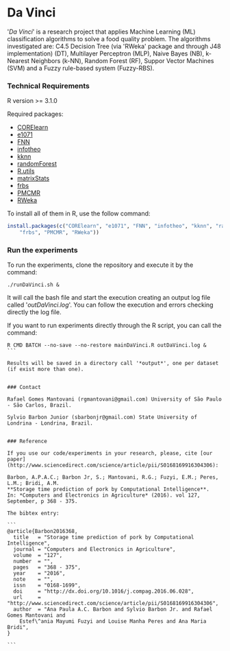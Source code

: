 Da Vinci
=====

'*Da Vinci*' is a research project that applies Machine Learning (ML) classification algorithms to solve a food quality problem. 
The algorithms investigated are: C4.5 Decision Tree (via 'RWeka' package and through J48 implementation) (DT), Multilayer Perceptron (MLP), 
Naive Bayes (NB), k-Nearest Neighbors (k-NN), Random Forest (RF), Suppor Vector Machines (SVM) and a Fuzzy rule-based system (Fuzzy-RBS).

### Technical Requirements

R version >= 3.1.0

Required packages: 
* [CORElearn](https://cran.r-project.org/web/packages/CORElearn/index.html)
* [e1071](https://cran.r-project.org/web/packages/e1071/index.html)
* [FNN](https://cran.r-project.org/web/packages/FNN/index.html) 
* [infotheo](https://cran.r-project.org/web/packages/infotheo/index.html) 
* [kknn](https://cran.r-project.org/web/packages/kknn/index.html)
* [randomForest](https://cran.r-project.org/web/packages/randomForest/index.html) 
* [R.utils](https://cran.r-project.org/web/packages/R.utils/index.html) 
* [matrixStats](https://cran.r-project.org/web/packages/matrixStats/index.html) 
* [frbs](https://cran.r-project.org/web/packages/frbs/index.html) 
* [PMCMR](https://cran.r-project.org/web/packages/PMCMR/index.html)
* [RWeka](https://cran.r-project.org/web/packages/RWeka/index.html)

To install all of them in R, use the follow command:
```R
install.packages(c("CORElearn", "e1071", "FNN", "infotheo", "kknn", "randomForest", "R.utils", "matrixStats", 
    "frbs", "PMCMR", "RWeka"))
```

### Run the experiments

To run the experiments, clone the repository and execute it by the command:

```
./runDaVinci.sh &
```
It will call the bash file and start the execution creating an output log file called '*outDaVinci.log*'. You can follow 
the execution and errors checking directly the log file.

If you want to run experiments directly through the R script, you can call the command:

````
R CMD BATCH --no-save --no-restore mainDaVinci.R outDaVinci.log &
```

Results will be saved in a directory call '*output*', one per dataset (if exist more than one).


### Contact

Rafael Gomes Mantovani (rgmantovani@gmail.com) University of São Paulo - São Carlos, Brazil.

Sylvio Barbon Junior (sbarbonjr@gmail.com) State University of Londrina - Londrina, Brazil.


### Reference

If you use our code/experiments in your research, please, cite [our paper](http://www.sciencedirect.com/science/article/pii/S0168169916304306):

Barbon, A.P.A.C.; Barbon Jr, S.; Mantovani, R.G.; Fuzyi, E.M.; Peres, L.M.; Bridi, A.M. 
**Storage time prediction of pork by Computational Intelligence**. 
In: *Computers and Electronics in Agriculture* (2016). vol 127, September, p 368 - 375.

The bibtex entry:

```
@article{Barbon2016368,
  title   = "Storage time prediction of pork by Computational Intelligence",
  journal = "Computers and Electronics in Agriculture",
  volume  = "127",
  number  = "",
  pages   = "368 - 375",
  year    = "2016",
  note    = "",
  issn    = "0168-1699",
  doi     = "http://dx.doi.org/10.1016/j.compag.2016.06.028",
  url     = "http://www.sciencedirect.com/science/article/pii/S0168169916304306",
  author  = "Ana Paula A.C. Barbon and Sylvio Barbon Jr. and Rafael Gomes Mantovani and 
    Estef\^ania Mayumi Fuzyi and Louise Manha Peres and Ana Maria Bridi",
}

``` 
